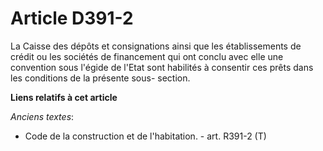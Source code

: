 # Article D391-2

La Caisse des dépôts et consignations ainsi que les  établissements de crédit ou les sociétés de financement qui ont conclu
avec elle une convention sous l'égide de l'Etat sont habilités à consentir ces prêts dans les conditions de la présente sous-
section.

**Liens relatifs à cet article**

_Anciens textes_:

  - Code de la construction et de l'habitation. - art. R391-2 (T)
